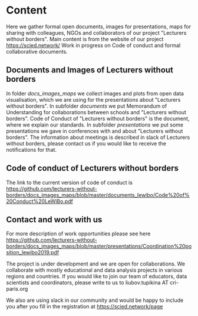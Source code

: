 # Content
Here we gather formal open documents, images for presentations, maps for sharing with colleagues, NGOs and collaborators of our project "Lecturers without borders". 
Main content is from the website of our project https://scied.network/
Work in progress on Code of conduct and formal collaborative documents.

## Documents and Images of Lecturers without borders
In folder *docs_images_maps* we collect images and plots from open data visualisation, which we are using for the presentations about "Lecturers without borders".
In subfolder *documents* we put Memorandum of Understanding for collaborations between schools and "Lecturers without borders". 
Code of Conduct of "Lecturers without borders" is the document, where we explain our standards.
In subfolder *presentations* we put some presentations we gave in conferences with and about "Lecturers without borders".
The information about meetings is described in slack of Lecturers without borders, please contact us if you would like to receive the notifications for that. 

## Code of conduct of Lecturers without borders
The link to the current version of code of conduct is https://github.com/lecturers-without-borders/docs_images_maps/blob/master/documents_lewibo/Code%20of%20Conduct%20LeWiBo.pdf 

## Contact and work with us 
For more description of work opportunities please see here
https://github.com/lecturers-without-borders/docs_images_maps/blob/master/presentations/Coordination%20position_lewibo2019.pdf


The project is under development and we are open for collaborations. We collaborate with mostly educational and data analysis projects in various regions and countries. If you would like to join our team of educators, data scientists and coordinators, please write to us to liubov.tupikina AT cri-paris.org

We also are using slack in our community and would be happy to include you after you fill in the registration at https://scied.network/page


